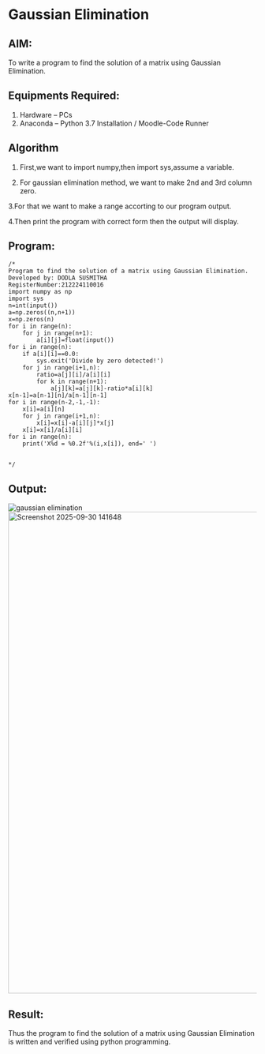 # Gaussian Elimination

## AIM:
To write a program to find the solution of a matrix using Gaussian Elimination.

## Equipments Required:
1. Hardware – PCs
2. Anaconda – Python 3.7 Installation / Moodle-Code Runner

## Algorithm
1. First,we want to import numpy,then import sys,assume a variable.

2. For gaussian elimination method, we want to make 2nd and 3rd column zero.
 
3.For that we want to make a range accorting to our program output.

4.Then print the program with correct form then the output will display.


## Program:
```
/*
Program to find the solution of a matrix using Gaussian Elimination.
Developed by: DODLA SUSMITHA
RegisterNumber:212224110016
import numpy as np
import sys
n=int(input())
a=np.zeros((n,n+1))
x=np.zeros(n)
for i in range(n):
    for j in range(n+1):
        a[i][j]=float(input())
for i in range(n):
    if a[i][i]==0.0:
        sys.exit('Divide by zero detected!')
    for j in range(i+1,n):
        ratio=a[j][i]/a[i][i]
        for k in range(n+1):
            a[j][k]=a[j][k]-ratio*a[i][k]
x[n-1]=a[n-1][n]/a[n-1][n-1]
for i in range(n-2,-1,-1):
    x[i]=a[i][n]
    for j in range(i+1,n):
        x[i]=x[i]-a[i][j]*x[j]
    x[i]=x[i]/a[i][i]
for i in range(n):
    print('X%d = %0.2f'%(i,x[i]), end=' ')

 
*/
```

## Output:
![gaussian elimination]()
<img width="1092" height="976" alt="Screenshot 2025-09-30 141648" src="https://github.com/user-attachments/assets/43cfa022-ed18-4323-9fc3-90822e87681d" />


## Result:
Thus the program to find the solution of a matrix using Gaussian Elimination is written and verified using python programming.

